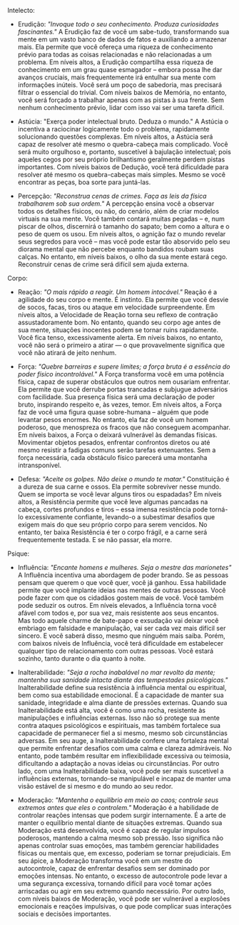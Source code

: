 
Intelecto:
- Erudição: *"Invoque todo o seu conhecimento. Produza curiosidades fascinantes."* A Erudição faz  de você um sabe-tudo, transformando sua mente em um vasto banco de dados de fatos e auxiliando a armazenar mais. Ela permite que você ofereça uma riqueza de conhecimento prévio para todas as coisas relacionadas e não relacionadas a um problema. Em níveis altos, a Erudição compartilha essa riqueza de conhecimento em um grau quase esmagador – embora possa lhe dar avanços cruciais, mais frequentemente irá entulhar sua mente com informações inúteis. Você será um poço de sabedoria, mas precisará filtrar o essencial do trivial. Com níveis baixos de Memória, no entanto, você será forçado a trabalhar apenas com as pistas à sua frente. Sem nenhum conhecimento prévio, lidar com isso vai ser uma tarefa difícil.
	
- Astúcia: "Exerça poder intelectual bruto. Deduza o mundo." A Astúcia o incentiva a raciocinar logicamente todo o problema, rapidamente solucionando questões complexas. Em níveis altos, a Astúcia será capaz de resolver até mesmo o quebra-cabeça mais complicado. Você será muito orgulhoso e, portanto, suscetível à bajulação intelectual; pois aqueles cegos por seu próprio brilhantismo geralmente perdem pistas importantes. Com níveis baixos de Dedução, você terá dificuldade para resolver até mesmo os quebra-cabeças mais simples. Mesmo se você encontrar as peças, boa sorte para juntá-las.
	
- Percepção: *"Reconstrua cenas de crimes. Faça as leis da física trabalharem sob sua ordem."* A  percepção ensina você a observar todos os detalhes físicos, ou não, do cenário, além de criar modelos virtuais na sua mente. Você também contará muitas pegadas – e, num piscar de olhos, discernirá o tamanho do sapato; bem como a altura e o peso de quem os usou. Em níveis altos, o agnição faz o mundo revelar seus segredos para você – mas você pode estar tão absorvido pelo seu diorama mental que não percebe enquanto bandidos roubam suas calças. No entanto, em níveis baixos, o olho da sua mente estará cego. Reconstruir cenas de crime será difícil sem ajuda externa.

Corpo:
	
- Reação: *"O mais rápido a reagir. Um homem intocável."* Reação é a agilidade do seu corpo e    mente. É instinto. Ela permite que você desvie de socos, facas, tiros ou ataque em velocidade surpreendente. Em níveis altos, a Velocidade de Reação torna seu reflexo de contração assustadoramente bom. No entanto, quando seu corpo age antes de sua mente, situações inocentes podem se tornar ruins rapidamente. Você fica tenso, excessivamente alerta. Em níveis baixos, no entanto, você não será o primeiro a atirar — o que provavelmente significa que você não atirará de jeito nenhum.
	
- Força: *"Quebre barreiras e supere limites; a força bruta é a essência do poder físico incontrolável."* A Força transforma você em uma potência física, capaz de superar obstáculos que outros nem ousariam enfrentar. Ela permite que você derrube portas trancadas e subjugue adversários com facilidade. Sua presença física será uma declaração de poder bruto, inspirando respeito e, às vezes, temor. Em níveis altos, a Força faz de você uma figura quase sobre-humana – alguém que pode levantar pesos enormes. No entanto, ela faz de você um homem poderoso, que menospreza os fracos que não conseguem acompanhar. Em níveis baixos, a Força o deixará vulnerável às demandas físicas. Movimentar objetos pesados, enfrentar confrontos diretos ou até mesmo resistir a fadigas comuns serão tarefas extenuantes. Sem a força necessária, cada obstáculo físico parecerá uma montanha intransponível.
	
- Defesa: *"Aceite os golpes. Não deixe o mundo te matar."* Constituição é a dureza de sua carne e ossos. Ela permite sobreviver nesse mundo. Quem se importa se você levar alguns tiros ou espadadas? Em níveis altos, a Resistência permite que você leve algumas pancadas na cabeça, cortes profundos e tiros – essa imensa resistência pode torná-lo excessivamente confiante, levando-o a subestimar desafios que exigem mais do que seu próprio corpo para serem vencidos. No entanto, ter baixa Resistência é ter o corpo frágil, e a carne será frequentemente testada. E se não passar, ela morre.

Psique:
	
- Influência: *"Encante homens e mulheres. Seja o mestre das marionetes"* A Influência incentiva uma abordagem de poder brando. Se as pessoas pensam que querem o que você quer, você já ganhou. Essa habilidade permite que você implante ideias nas mentes de outras pessoas. Você pode fazer com que os cidadãos gostem mais de você. Você também pode seduzir os outros. Em níveis elevados, a Influência torna você afável com todos e, por sua vez, mais resistente aos seus encantos. Mas todo aquele charme de bate-papo e exsudação vai deixar você embriago em falsidade e manipulação, vai ser cada vez mais difícil ser sincero. E você saberá disso, mesmo que ninguém mais saiba. Porém, com baixos níveis de Influência, você terá dificuldade em estabelecer qualquer tipo de relacionamento com outras pessoas. Você estará sozinho, tanto durante o dia quanto à noite.
	
- Inalterabilidade: *"Seja a rocha inabalável no mar revolto da mente; mantenha sua sanidade intacta diante das tempestades psicológicas."* Inalterabilidade define sua resistência à influência mental ou espiritual, bem como sua estabilidade emocional. É a capacidade de manter sua sanidade, integridade e alma diante de pressões externas. Quando sua Inalterabilidade está alta, você é como uma rocha, resistente às manipulações e influências externas. Isso não só protege sua mente contra ataques psicológicos e espirituais, mas também fortalece sua capacidade de permanecer fiel a si mesmo, mesmo sob circunstâncias adversas. Em seu auge, a Inalterabilidade confere uma fortaleza mental que permite enfrentar desafios com uma calma e clareza admiráveis. No entanto, pode também resultar em inflexibilidade excessiva ou teimosia, dificultando a adaptação a novas ideias ou circunstâncias. Por outro lado, com uma Inalterabilidade baixa, você pode ser mais suscetível a influências externas, tornando-se manipulável e incapaz de manter uma visão estável de si mesmo e do mundo ao seu redor.
	
- Moderação: *"Mantenha o equilíbrio em meio ao caos; controle seus extremos antes que eles o controlem."* Moderação é a habilidade de controlar reações intensas que podem surgir internamente. É a arte de manter o equilíbrio mental diante de situações extremas. Quando sua Moderação está desenvolvida, você é capaz de regular impulsos poderosos, mantendo a calma mesmo sob pressão. Isso significa não apenas controlar suas emoções, mas também gerenciar habilidades físicas ou mentais que, em excesso, poderiam se tornar prejudiciais. Em seu ápice, a Moderação transforma você em um mestre do autocontrole, capaz de enfrentar desafios sem ser dominado por emoções intensas. No entanto, o excesso de autocontrole pode levar a uma segurança excessiva, tornando difícil para você tomar ações arriscadas ou agir em seu extremo quando necessário. Por outro lado, com níveis baixos de Moderação, você pode ser vulnerável a explosões emocionais e reações impulsivas, o que pode complicar suas interações sociais e decisões importantes.

